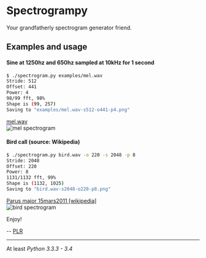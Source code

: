 # Spectrogrampy

Your grandfatherly spectrogram generator friend.

## Examples and usage

#### Sine at 1250hz and 650hz sampled at 10kHz for 1 second

```bash
$ ./spectrogram.py examples/mel.wav
Stride: 512
Offset: 441
Power: 4
98/99 fft, 98%
Shape is (99, 257)
Saving to "examples/mel.wav-s512-o441-p4.png"
```

[mel.wav](https://raw.github.com/plredmond/spectrogrampy/master/examples/mel.wav)  
![mel spectrogram](https://raw.github.com/plredmond/spectrogrampy/master/examples/mel.wav-s512-o441-p4.png)

#### Bird call (source: Wikipedia)

```bash
$ ./spectrogram.py bird.wav -o 220 -s 2048 -p 8
Stride: 2048
Offset: 220
Power: 8
1131/1132 fft, 99%
Shape is (1132, 1025)
Saving to "bird.wav-s2048-o220-p8.png"
```

[Parus major 15mars2011 [wikipedia]](http://en.wikipedia.org/wiki/File:Parus_major_15mars2011.ogg)  
![bird spectrogram](https://raw.github.com/plredmond/spectrogrampy/master/examples/bird.wav-s2048-o220-p8.png)

Enjoy!

-- [PLR](http://f06mote.com)

---

At least *Python 3.3.3 - 3.4*
